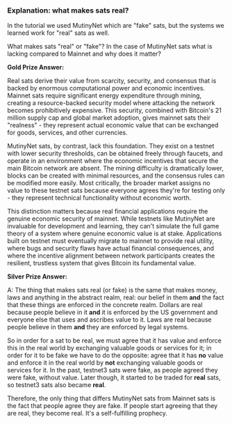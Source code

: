 ### Explanation: what makes sats real?

In the tutorial we used MutinyNet which are "fake" sats, but the systems we learned work for "real" sats as well.

What makes sats "real" or "fake"? In the case of MutinyNet sats what is lacking compared to Mainnet and why does it matter?


**Gold Prize Answer:**

Real sats derive their value from scarcity, security, and consensus that is backed by enormous computational power and economic incentives. Mainnet sats require significant energy expenditure through mining, creating a resource-backed security model where attacking the network becomes prohibitively expensive. This security, combined with Bitcoin's 21 million supply cap and global market adoption, gives mainnet sats their "realness" - they represent actual economic value that can be exchanged for goods, services, and other currencies.

MutinyNet sats, by contrast, lack this foundation. They exist on a testnet with lower security thresholds, can be obtained freely through faucets, and operate in an environment where the economic incentives that secure the main Bitcoin network are absent. The mining difficulty is dramatically lower, blocks can be created with minimal resources, and the consensus rules can be modified more easily. Most critically, the broader market assigns no value to these testnet sats because everyone agrees they're for testing only - they represent technical functionality without economic worth.

This distinction matters because real financial applications require the genuine economic security of mainnet. While testnets like MutinyNet are invaluable for development and learning, they can't simulate the full game theory of a system where genuine economic value is at stake. Applications built on testnet must eventually migrate to mainnet to provide real utility, where bugs and security flaws have actual financial consequences, and where the incentive alignment between network participants creates the resilient, trustless system that gives Bitcoin its fundamental value.

**Silver Prize Answer:**

A: The thing that makes sats real (or fake) is the same that makes money, laws and anything in the abstract realm, real: our belief in them
**and** the fact that these things are enforced in the concrete realm. Dollars are real because people believe in it **and** it is 
enforced by the US government and everyone else that uses and ascribes value to it. Laws are real because people believe in them
**and** they are enforced by legal systems.

So in order for a sat to be real, we must agree that it has value and enforce this in the real world by exchanging valuable goods or 
services for it; in order for it to be fake we have to do the opposite: agree that it has **no** value and enforce it in the real world 
by **not** exchanging valuable goods or services for it. In the past, testnet3 sats were fake, as people agreed they were fake, without 
value. Later though, it started to be traded for **real** sats, so testnet3 sats also became **real**.

Therefore, the only thing that differs MutinyNet sats from Mainnet sats is the fact that people agree they are fake. If people start
agreeing that they are real, they become real. It's a self-fulfilling prophecy.
